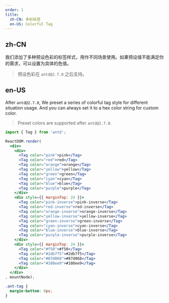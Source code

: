```yaml
---
order: 1
title:
  zh-CN: 多彩标签
  en-US: Colorful Tag
---
```


## zh-CN

我们添加了多种预设色彩的标签样式，用作不同场景使用。如果预设值不能满足你的需求，可以设置为具体的色值。

> 预设色彩在 `antd@2.7.0` 之后支持。

## en-US

After `antd@2.7.0`, We preset a series of colorful tag style for different situation usage.
And you can always set it to a hex color string for custom color.

> Preset colors are supported after `antd@2.7.0`.

````jsx
import { Tag } from 'antd';

ReactDOM.render(
  <div>
    <div>
      <Tag color="pink">pink</Tag>
      <Tag color="red">red</Tag>
      <Tag color="orange">orange</Tag>
      <Tag color="yellow">yellow</Tag>
      <Tag color="green">green</Tag>
      <Tag color="cyan">cyan</Tag>
      <Tag color="blue">blue</Tag>
      <Tag color="purple">purple</Tag>
    </div>
    <div style={{ marginTop: 24 }}>
      <Tag color="pink-inverse">pink-inverse</Tag>
      <Tag color="red-inverse">red-inverse</Tag>
      <Tag color="orange-inverse">orange-inverse</Tag>
      <Tag color="yellow-inverse">yellow-inverse</Tag>
      <Tag color="green-inverse">green-inverse</Tag>
      <Tag color="cyan-inverse">cyan-inverse</Tag>
      <Tag color="blue-inverse">blue-inverse</Tag>
      <Tag color="purple-inverse">purple-inverse</Tag>
    </div>
    <div style={{ marginTop: 24 }}>
      <Tag color="#f50">#f50</Tag>
      <Tag color="#2db7f5">#2db7f5</Tag>
      <Tag color="#87d068">#87d068</Tag>
      <Tag color="#108ee9">#108ee9</Tag>
    </div>
  </div>
, mountNode);
````

````css
.ant-tag {
  margin-bottom: 8px;
}
````
